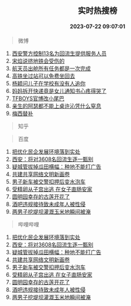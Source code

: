 <div align="center"><h2>实时热搜榜</h2><h4>2023-07-22 09:07:01</h4></div>

> 微博  

1. [西安警方控制13名为回流生提供服务人员](https://s.weibo.com/weibo?q=%23%E8%A5%BF%E5%AE%89%E8%AD%A6%E6%96%B9%E6%8E%A7%E5%88%B613%E5%90%8D%E4%B8%BA%E5%9B%9E%E6%B5%81%E7%94%9F%E6%8F%90%E4%BE%9B%E6%9C%8D%E5%8A%A1%E4%BA%BA%E5%91%98%23&t=31&band_rank=1&Refer=top)<br />
2. [宋焰说挤地铁会受伤的](https://s.weibo.com/weibo?q=%23%E5%AE%8B%E7%84%B0%E8%AF%B4%E6%8C%A4%E5%9C%B0%E9%93%81%E4%BC%9A%E5%8F%97%E4%BC%A4%E7%9A%84%23&t=31&band_rank=2&Refer=top)<br />
3. [航天员出舱所有任务都是一次完成](https://s.weibo.com/weibo?q=%23%E8%88%AA%E5%A4%A9%E5%91%98%E5%87%BA%E8%88%B1%E6%89%80%E6%9C%89%E4%BB%BB%E5%8A%A1%E9%83%BD%E6%98%AF%E4%B8%80%E6%AC%A1%E5%AE%8C%E6%88%90%23&t=31&band_rank=3&Refer=top)<br />
4. [高铁坐过站可以免费坐回去](https://s.weibo.com/weibo?q=%E9%AB%98%E9%93%81%E5%9D%90%E8%BF%87%E7%AB%99%E5%8F%AF%E4%BB%A5%E5%85%8D%E8%B4%B9%E5%9D%90%E5%9B%9E%E5%8E%BB&t=31&band_rank=4&Refer=top)<br />
5. [杨颖问儿子在学校有没有人追你](https://s.weibo.com/weibo?q=%23%E6%9D%A8%E9%A2%96%E9%97%AE%E5%84%BF%E5%AD%90%E5%9C%A8%E5%AD%A6%E6%A0%A1%E6%9C%89%E6%B2%A1%E6%9C%89%E4%BA%BA%E8%BF%BD%E4%BD%A0%23&t=31&band_rank=5&Refer=top)<br />
6. [妈妈拆开快递竟是女儿通知书心疼得哭了](https://s.weibo.com/weibo?q=%23%E5%A6%88%E5%A6%88%E6%8B%86%E5%BC%80%E5%BF%AB%E9%80%92%E7%AB%9F%E6%98%AF%E5%A5%B3%E5%84%BF%E9%80%9A%E7%9F%A5%E4%B9%A6%E5%BF%83%E7%96%BC%E5%BE%97%E5%93%AD%E4%BA%86%23&t=31&band_rank=6&Refer=top)<br />
7. [TFBOYS官博改小尾巴](https://s.weibo.com/weibo?q=%23TFBOYS%E5%AE%98%E5%8D%9A%E6%94%B9%E5%B0%8F%E5%B0%BE%E5%B7%B4%23&t=31&band_rank=7&Refer=top)<br />
8. [亲生的阿瑟都不能上桌许沁凭什么窒息](https://s.weibo.com/weibo?q=%23%E4%BA%B2%E7%94%9F%E7%9A%84%E9%98%BF%E7%91%9F%E9%83%BD%E4%B8%8D%E8%83%BD%E4%B8%8A%E6%A1%8C%E8%AE%B8%E6%B2%81%E5%87%AD%E4%BB%80%E4%B9%88%E7%AA%92%E6%81%AF%23&t=31&band_rank=8&Refer=top)<br />
9. [梅西替补](https://s.weibo.com/weibo?q=%E6%A2%85%E8%A5%BF%E6%9B%BF%E8%A1%A5&t=31&band_rank=9&Refer=top)<br />

> 知乎  


> 百度  

1. [把优化民企发展环境落到实处](https://www.baidu.com/s?wd=%E6%8A%8A%E4%BC%98%E5%8C%96%E6%B0%91%E4%BC%81%E5%8F%91%E5%B1%95%E7%8E%AF%E5%A2%83%E8%90%BD%E5%88%B0%E5%AE%9E%E5%A4%84&sa=fyb_news&rsv_dl=fyb_news)<br />
2. [西安：将对3608名回流生逐一甄别](https://www.baidu.com/s?wd=%E8%A5%BF%E5%AE%89%EF%BC%9A%E5%B0%86%E5%AF%B93608%E5%90%8D%E5%9B%9E%E6%B5%81%E7%94%9F%E9%80%90%E4%B8%80%E7%94%84%E5%88%AB&sa=fyb_news&rsv_dl=fyb_news)<br />
3. [疑城管拔掉瓜田横幅：种地不能打广告](https://www.baidu.com/s?wd=%E7%96%91%E5%9F%8E%E7%AE%A1%E6%8B%94%E6%8E%89%E7%93%9C%E7%94%B0%E6%A8%AA%E5%B9%85%EF%BC%9A%E7%A7%8D%E5%9C%B0%E4%B8%8D%E8%83%BD%E6%89%93%E5%B9%BF%E5%91%8A&sa=fyb_news&rsv_dl=fyb_news)<br />
4. [共建共享网络文明新画卷](https://www.baidu.com/s?wd=%E5%85%B1%E5%BB%BA%E5%85%B1%E4%BA%AB%E7%BD%91%E7%BB%9C%E6%96%87%E6%98%8E%E6%96%B0%E7%94%BB%E5%8D%B7&sa=fyb_news&rsv_dl=fyb_news)<br />
5. [男子新车被交警扣押后变水泡车](https://www.baidu.com/s?wd=%E7%94%B7%E5%AD%90%E6%96%B0%E8%BD%A6%E8%A2%AB%E4%BA%A4%E8%AD%A6%E6%89%A3%E6%8A%BC%E5%90%8E%E5%8F%98%E6%B0%B4%E6%B3%A1%E8%BD%A6&sa=fyb_news&rsv_dl=fyb_news)<br />
6. [受精卵从子宫出逃 在女子直肠安家](https://www.baidu.com/s?wd=%E5%8F%97%E7%B2%BE%E5%8D%B5%E4%BB%8E%E5%AD%90%E5%AE%AB%E5%87%BA%E9%80%83+%E5%9C%A8%E5%A5%B3%E5%AD%90%E7%9B%B4%E8%82%A0%E5%AE%89%E5%AE%B6&sa=fyb_news&rsv_dl=fyb_news)<br />
7. [圆明园幸存的古莲开花了](https://www.baidu.com/s?wd=%E5%9C%86%E6%98%8E%E5%9B%AD%E5%B9%B8%E5%AD%98%E7%9A%84%E5%8F%A4%E8%8E%B2%E5%BC%80%E8%8A%B1%E4%BA%86&sa=fyb_news&rsv_dl=fyb_news)<br />
8. [酒吧违规接待致未成年人被性侵](https://www.baidu.com/s?wd=%E9%85%92%E5%90%A7%E8%BF%9D%E8%A7%84%E6%8E%A5%E5%BE%85%E8%87%B4%E6%9C%AA%E6%88%90%E5%B9%B4%E4%BA%BA%E8%A2%AB%E6%80%A7%E4%BE%B5&sa=fyb_news&rsv_dl=fyb_news)<br />
9. [两男子挖堤坝灌溉玉米地瞬间被淹](https://www.baidu.com/s?wd=%E4%B8%A4%E7%94%B7%E5%AD%90%E6%8C%96%E5%A0%A4%E5%9D%9D%E7%81%8C%E6%BA%89%E7%8E%89%E7%B1%B3%E5%9C%B0%E7%9E%AC%E9%97%B4%E8%A2%AB%E6%B7%B9&sa=fyb_news&rsv_dl=fyb_news)<br />

> 哔哩哔哩  

1. [把优化民企发展环境落到实处](https://www.baidu.com/s?wd=%E6%8A%8A%E4%BC%98%E5%8C%96%E6%B0%91%E4%BC%81%E5%8F%91%E5%B1%95%E7%8E%AF%E5%A2%83%E8%90%BD%E5%88%B0%E5%AE%9E%E5%A4%84&sa=fyb_news&rsv_dl=fyb_news)<br />
2. [西安：将对3608名回流生逐一甄别](https://www.baidu.com/s?wd=%E8%A5%BF%E5%AE%89%EF%BC%9A%E5%B0%86%E5%AF%B93608%E5%90%8D%E5%9B%9E%E6%B5%81%E7%94%9F%E9%80%90%E4%B8%80%E7%94%84%E5%88%AB&sa=fyb_news&rsv_dl=fyb_news)<br />
3. [疑城管拔掉瓜田横幅：种地不能打广告](https://www.baidu.com/s?wd=%E7%96%91%E5%9F%8E%E7%AE%A1%E6%8B%94%E6%8E%89%E7%93%9C%E7%94%B0%E6%A8%AA%E5%B9%85%EF%BC%9A%E7%A7%8D%E5%9C%B0%E4%B8%8D%E8%83%BD%E6%89%93%E5%B9%BF%E5%91%8A&sa=fyb_news&rsv_dl=fyb_news)<br />
4. [共建共享网络文明新画卷](https://www.baidu.com/s?wd=%E5%85%B1%E5%BB%BA%E5%85%B1%E4%BA%AB%E7%BD%91%E7%BB%9C%E6%96%87%E6%98%8E%E6%96%B0%E7%94%BB%E5%8D%B7&sa=fyb_news&rsv_dl=fyb_news)<br />
5. [男子新车被交警扣押后变水泡车](https://www.baidu.com/s?wd=%E7%94%B7%E5%AD%90%E6%96%B0%E8%BD%A6%E8%A2%AB%E4%BA%A4%E8%AD%A6%E6%89%A3%E6%8A%BC%E5%90%8E%E5%8F%98%E6%B0%B4%E6%B3%A1%E8%BD%A6&sa=fyb_news&rsv_dl=fyb_news)<br />
6. [受精卵从子宫出逃 在女子直肠安家](https://www.baidu.com/s?wd=%E5%8F%97%E7%B2%BE%E5%8D%B5%E4%BB%8E%E5%AD%90%E5%AE%AB%E5%87%BA%E9%80%83+%E5%9C%A8%E5%A5%B3%E5%AD%90%E7%9B%B4%E8%82%A0%E5%AE%89%E5%AE%B6&sa=fyb_news&rsv_dl=fyb_news)<br />
7. [圆明园幸存的古莲开花了](https://www.baidu.com/s?wd=%E5%9C%86%E6%98%8E%E5%9B%AD%E5%B9%B8%E5%AD%98%E7%9A%84%E5%8F%A4%E8%8E%B2%E5%BC%80%E8%8A%B1%E4%BA%86&sa=fyb_news&rsv_dl=fyb_news)<br />
8. [酒吧违规接待致未成年人被性侵](https://www.baidu.com/s?wd=%E9%85%92%E5%90%A7%E8%BF%9D%E8%A7%84%E6%8E%A5%E5%BE%85%E8%87%B4%E6%9C%AA%E6%88%90%E5%B9%B4%E4%BA%BA%E8%A2%AB%E6%80%A7%E4%BE%B5&sa=fyb_news&rsv_dl=fyb_news)<br />
9. [两男子挖堤坝灌溉玉米地瞬间被淹](https://www.baidu.com/s?wd=%E4%B8%A4%E7%94%B7%E5%AD%90%E6%8C%96%E5%A0%A4%E5%9D%9D%E7%81%8C%E6%BA%89%E7%8E%89%E7%B1%B3%E5%9C%B0%E7%9E%AC%E9%97%B4%E8%A2%AB%E6%B7%B9&sa=fyb_news&rsv_dl=fyb_news)<br />
